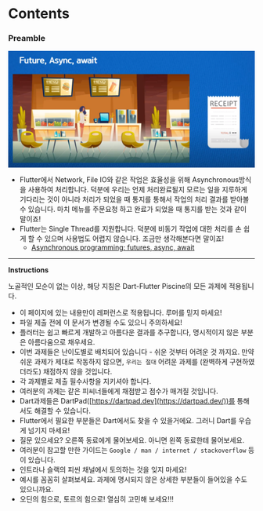 # Contents



### Preamble

<img align="center" width="700" src="../.src/day03_contents_00.png">  

- Flutter에서 Network, File IO와 같은 작업은 효율성을 위해 Asynchronous방식을 사용하여 처리합니다. 덕분에 우리는 언제 처리완료될지 모르는 일을 지루하게 기다리는 것이 아니라 처리가 되었을 때 통지를 통해서 작업의 처리 결과를 받아볼 수 있습니다. 마치 메뉴를 주문요청 하고 완료가 되었을 때 통지를 받는 것과 같이 말이죠!
- Flutter는 Single Thread를 지원합니다. 덕분에 비동기 작업에 대한 처리를 손 쉽게 할 수 있으며 사용법도 어렵지 않습니다. 조금만 생각해본다면 말이죠!
  - [Asynchronous programming: futures, async, await](https://dart.dev/codelabs/async-await)

---

**Instructions**

노골적인 모순이 없는 이상, 해당 지침은 Dart-Flutter Piscine의 모든 과제에 적용됩니다.  
- 이 페이지에 있는 내용만이 레퍼런스로 적용됩니다. 루머를 믿지 마세요!
- 파일 제출 전에 이 문서가 변경될 수도 있으니 주의하세요!
- 플러터는 쉽고 빠르게 개발하고 아름다운 결과를 추구합니다, 명시적이지 않은 부분은 아름다움으로 채우세요.
- 이번 과제들은 난이도별로 배치되어 있습니다 - 쉬운 것부터 어려운 것 까지요. 만약 쉬운 과제가 제대로 작동하지 않으면, `우리는 절대` 어려운 과제를 (완벽하게 구현하였더라도) 채점하지 않을 것입니다.
- 각 과제별로 제출 필수사항을 지키셔야 합니다.
- 여러분의 과제는 같은 피씨너들에게 채점받고 점수가 매겨질 것입니다.
- Dart과제들은 DartPad([https://dartpad.dev](https://dartpad.dev/))를 통해서도 해결할 수 있습니다.
- Flutter에서 필요한 부분들은 Dart에서도 찾을 수 있을거에요. 그러니 Dart를 우습게 넘기지 마세요!
- 질문 있으세요? 오른쪽 동료에게 물어보세요. 아니면 왼쪽 동료한테 물어보세요.
- 여러분이 참고할 만한 가이드는 `Google / man / internet / stackoverflow` 등이 있습니다.
- 인트라나 슬랙의 피씬 채널에서 토의하는 것을 잊지 마세요!
- 예시를 꼼꼼히 살펴보세요. 과제에 명시되지 않은 상세한 부분들이 들어있을 수도 있으니까요.
- 오딘의 힘으로, 토르의 힘으로! 열심히 고민해 보세요!!!
